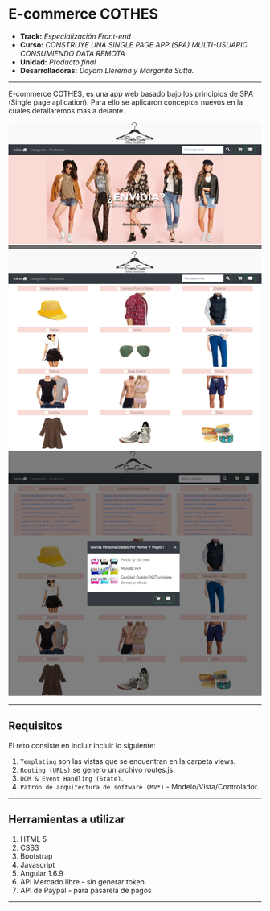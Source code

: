 # E-commerce COTHES

* **Track:** _Especialización Front-end_
* **Curso:** _CONSTRUYE UNA SINGLE PAGE APP (SPA) MULTI-USUARIO CONSUMIENDO DATA REMOTA_
* **Unidad:** _Producto final_
* **Desarrolladoras:** _Dayam Llerema y Margarita Sutta._

***

E-commerce COTHES, es una app web basado bajo los principios de SPA (Single page aplication). Para ello se aplicaron conceptos nuevos en la cuales detallaremos mas a delante.

 ![vista1](public/assets/images/screen-home.png)
 ![vista2](public/assets/images/screen-categories.png)
  ![vista1](public/assets/images/screen-products.png)
***

## Requisitos

El reto consiste en incluir incluir lo siguiente:

1. `Templating` son las vistas que se encuentran en la carpeta views.
2. `Routing (URLs)` se genero un archivo routes.js.
3. `DOM & Event Handling (State)`.
4. `Patrón de arquitectura de software (MV*)` - Modelo/Vista/Controlador.

***

## Herramientas a utilizar

1. HTML 5
2. CSS3
3. Bootstrap
4. Javascript
5. Angular 1.6.9
6. API Mercado libre - sin generar token.
7. API de Paypal - para pasarela de pagos

***
